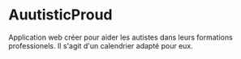 # AuutisticProud
Application web créer pour aider les autistes dans leurs formations professionels. Il s'agit d'un calendrier adapté pour eux.
